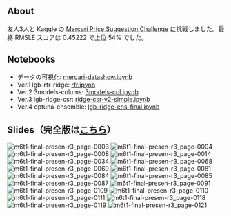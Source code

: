 ## About
友人3人と Kaggle の [Mercari Price Suggestion Challenge](https://www.kaggle.com/c/mercari-price-suggestion-challenge) に挑戦しました。最終 RMSLE スコアは 0.45222 で上位 54% でした。

## Notebooks
- データの可視化: [mercari-datashow.ipynb](https://github.com/Hiromu1612/Kaggle_mercari2/blob/main/mercari-datashow.ipynb)
- Ver.1 lgb-rfr-ridge: [rfr.ipynb](https://github.com/Hiromu1612/Kaggle_mercari2/blob/bata/archives/rfr.ipynb)
- Ver.2 3models-colums: [3models-col.ipynb](https://github.com/Hiromu1612/Kaggle_mercari2/blob/bata/archives/3models-col.ipynb)
- Ver.3 lgb-ridge-csr: [ridge-csr-v2-simple.ipynb](https://github.com/Hiromu1612/Kaggle_mercari2/blob/bata/archives/ridge-csr-v2-simple.ipynb)
- Ver.4 optuna-ensemble: [lgb-ridge-ens-final.ipynb](https://github.com/Hiromu1612/Kaggle_mercari2/blob/main/lgb-ridge-ens-final.ipynb)

## Slides（完全版は[こちら](https://drive.google.com/file/d/10DEEd7xW1IiQMu6TjCtZeY5yT5ym9k34/view?usp=sharing)）
![m6t1-final-presen-r3_page-0003](https://github.com/user-attachments/assets/bdf879ad-4fdf-49f2-a84e-24d290cccd9d)
![m6t1-final-presen-r3_page-0004](https://github.com/user-attachments/assets/0073759f-d251-4360-bce8-5fa90bc17fb9)
![m6t1-final-presen-r3_page-0008](https://github.com/user-attachments/assets/78638212-bee1-4446-9cd2-cb30ef3f238e)
![m6t1-final-presen-r3_page-0014](https://github.com/user-attachments/assets/18f815c5-d0f8-4d96-9066-c38b63666681)
![m6t1-final-presen-r3_page-0034](https://github.com/user-attachments/assets/7d2f9277-e956-47db-8102-3f93014744ac)
![m6t1-final-presen-r3_page-0068](https://github.com/user-attachments/assets/1bf5beec-cce5-480b-b7e4-82113d71e824)
![m6t1-final-presen-r3_page-0069](https://github.com/user-attachments/assets/e0b2fdc7-2184-4584-94a0-ebaaa4d045a1)
![m6t1-final-presen-r3_page-0081](https://github.com/user-attachments/assets/14cd0c8f-c3e5-4a66-a315-0bce53f69336)
![m6t1-final-presen-r3_page-0084](https://github.com/user-attachments/assets/379473f5-2eec-47db-a8a3-e491ffa3a04c)
![m6t1-final-presen-r3_page-0085](https://github.com/user-attachments/assets/4f03ef54-270b-45e3-b006-758ba47f10a5)
![m6t1-final-presen-r3_page-0087](https://github.com/user-attachments/assets/19f3fcc6-0e90-40ba-af96-9e0415da00fc)
![m6t1-final-presen-r3_page-0091](https://github.com/user-attachments/assets/f561d578-95c0-418a-9688-f62dd893bad7)
![m6t1-final-presen-r3_page-0109](https://github.com/user-attachments/assets/2a02493a-19e3-4f5e-a9af-5087ff5bc2a5)
![m6t1-final-presen-r3_page-0110](https://github.com/user-attachments/assets/171f6f0a-437d-4399-908e-e40094c497cb)
![m6t1-final-presen-r3_page-0111](https://github.com/user-attachments/assets/0737a95c-710a-489e-afbf-983181f175c8)
![m6t1-final-presen-r3_page-0118](https://github.com/user-attachments/assets/9bd24a28-0f3a-41e7-93db-17e2ae1a10da)
![m6t1-final-presen-r3_page-0119](https://github.com/user-attachments/assets/d282a843-7482-4ba4-9b71-2bef39328087)
![m6t1-final-presen-r3_page-0121](https://github.com/user-attachments/assets/7172a034-d5c8-4346-9cb5-98ab37e32229)

<!--- <img src="" width="65%" height="65%" /> ---!>

